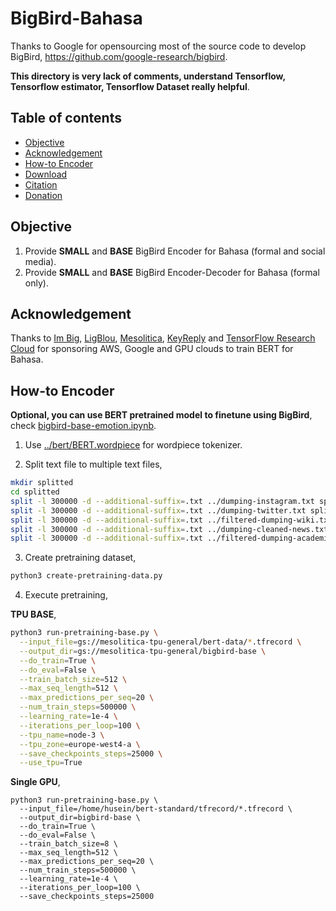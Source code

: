 # BigBird-Bahasa

Thanks to Google for opensourcing most of the source code to develop BigBird, https://github.com/google-research/bigbird.

**This directory is very lack of comments, understand Tensorflow, Tensorflow estimator, Tensorflow Dataset really helpful**.

## Table of contents
  * [Objective](#objective)
  * [Acknowledgement](#acknowledgement)
  * [How-to Encoder](#how-to-encoder)
  * [Download](#download)
  * [Citation](#citation)
  * [Donation](#donation)

## Objective

1. Provide **SMALL** and **BASE** BigBird Encoder for Bahasa (formal and social media).
2. Provide **SMALL** and **BASE** BigBird Encoder-Decoder for Bahasa (formal only).

## Acknowledgement

Thanks to [Im Big](https://www.facebook.com/imbigofficial/), [LigBlou](https://www.facebook.com/ligblou), [Mesolitica](https://mesolitica.com/), [KeyReply](https://www.keyreply.com/) and [TensorFlow Research Cloud](https://www.tensorflow.org/tfrc) for sponsoring AWS, Google and GPU clouds to train BERT for Bahasa.

## How-to Encoder

**Optional, you can use BERT pretrained model to finetune using BigBird**, check [bigbird-base-emotion.ipynb](bigbird-base-emotion.ipynb).

1. Use [../bert/BERT.wordpiece](../bert/BERT.wordpiece) for wordpiece tokenizer.

2. Split text file to multiple text files,

```bash
mkdir splitted
cd splitted
split -l 300000 -d --additional-suffix=.txt ../dumping-instagram.txt splitted-instagram
split -l 300000 -d --additional-suffix=.txt ../dumping-twitter.txt splitted-twitter
split -l 300000 -d --additional-suffix=.txt ../filtered-dumping-wiki.txt splitted-wiki
split -l 300000 -d --additional-suffix=.txt ../dumping-cleaned-news.txt splitted-news
split -l 300000 -d --additional-suffix=.txt ../filtered-dumping-academia.txt splitted-academia
```

3. Create pretraining dataset,

```bash
python3 create-pretraining-data.py
```

4. Execute pretraining,

**TPU BASE**,

```bash
python3 run-pretraining-base.py \
  --input_file=gs://mesolitica-tpu-general/bert-data/*.tfrecord \
  --output_dir=gs://mesolitica-tpu-general/bigbird-base \
  --do_train=True \
  --do_eval=False \
  --train_batch_size=512 \
  --max_seq_length=512 \
  --max_predictions_per_seq=20 \
  --num_train_steps=500000 \
  --learning_rate=1e-4 \
  --iterations_per_loop=100 \
  --tpu_name=node-3 \
  --tpu_zone=europe-west4-a \
  --save_checkpoints_steps=25000 \
  --use_tpu=True
```

**Single GPU**,

```
python3 run-pretraining-base.py \
  --input_file=/home/husein/bert-standard/tfrecord/*.tfrecord \
  --output_dir=bigbird-base \
  --do_train=True \
  --do_eval=False \
  --train_batch_size=8 \
  --max_seq_length=512 \
  --max_predictions_per_seq=20 \
  --num_train_steps=500000 \
  --learning_rate=1e-4 \
  --iterations_per_loop=100 \
  --save_checkpoints_steps=25000
```